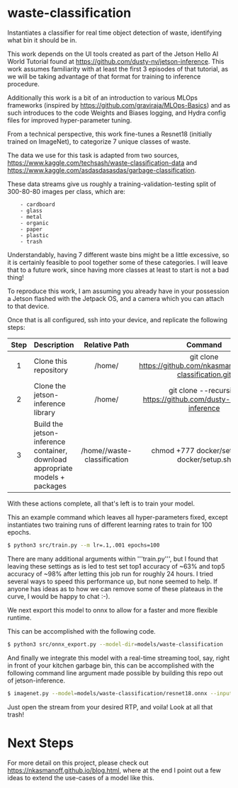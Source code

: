 # waste-classification


Instantiates a classifier for real time object detection of waste, identifying what
bin it should be in.

This work depends on the UI tools created as part of the Jetson Hello AI World Tutorial
found at https://github.com/dusty-nv/jetson-inference. This work assumes familiarity with at least the first 3 episodes
of that tutorial, as we will be taking advantage of that format for training to inference procedure.

Additionally this work is a bit of an introduction to various MLOps frameworks (inspired by https://github.com/graviraja/MLOps-Basics) and as such introduces to the code Weights and Biases logging, and Hydra config files for improved hyper-parameter tuning.

From a technical perspective, this work fine-tunes a Resnet18 (initially trained on ImageNet), to categorize 7 unique
classes of waste.


The data we use for this task is adapted from two sources, https://www.kaggle.com/techsash/waste-classification-data and https://www.kaggle.com/asdasdasasdas/garbage-classification.

These data streams give us roughly a training-validation-testing split of 300-80-80 images per class, which are:

        - cardboard
        - glass
        - metal
        - organic
        - paper
        - plastic
        - trash

Understandably, having 7 different waste bins might be a little excessive, so it is certainly feasible to pool together some of these categories.
I will leave that to a future work, since having more classes at least to start is not a bad thing!



To reproduce this work, I am assuming you already have in your possession a Jetson
flashed with the Jetpack OS, and a camera which you can attach to that device.

Once that is all configured, ssh into your device, and replicate the following steps:


| Step | Description | Relative Path | Command |
| :---: | --- | :---: | :---: |
| 1 | Clone this repository | /home/<your-name> | git clone https://github.com/nkasmanoff/waste-classification.git  |
| 2 | Clone the jetson-inference library | /home/<your-name> | git clone --recursive https://github.com/dusty-nv/jetson-inference |
| 3 | Build the jetson-inference container, download appropriate models + packages | /home/<your-name>/waste-classification | chmod +777 docker/setup.sh & docker/setup.sh

With these actions complete, all that's left is to train your model.

This an example command which leaves all hyper-parameters fixed, except instantiates two training runs of different learning rates to train for 100 epochs.

```bash
$ python3 src/train.py --m lr=.1,.001 epochs=100
```

There are many additional arguments within '''train.py''', but I found that leaving these settings as is led to test set top1 accuracy of ~63% and top5 accuracy of ~98%  after letting this job run for roughly 24 hours. I tried several ways to speed this performance up, but none seemed to help. If anyone has ideas as to how we can remove some of these plateaus in the curve, I would be happy to chat :-).

We next export this model to onnx to allow for a faster and more flexible runtime.

This can be accomplished with the following code.
```bash
$ python3 src/onnx_export.py --model-dir=models/waste-classification
```



And finally we integrate this model with a real-time streaming tool, say, right in front of your kitchen garbage bin, this can be accomplished with the following command line argument made possible by building this repo out of jetson-inference.

```bash
$ imagenet.py --model=models/waste-classification/resnet18.onnx --input_blob=input_0 --output_blob=output_0 --labels=data/waste-classification/labels.txt csi://0  --input-codec=h264 rtp://<YOUR IP ADDRESS>:1234
```


Just open the stream from your desired RTP, and voila! Look at all that trash!


# Next Steps

For more detail on this project, please check out https://nkasmanoff.github.io/blog.html, where at the end I point out a few ideas to extend
the use-cases of a model like this.
